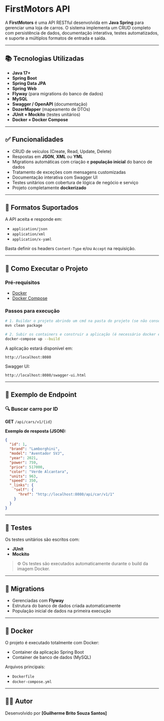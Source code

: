 # FirstMotors API

A **FirstMotors** é uma API RESTful desenvolvida em **Java Spring** para gerenciar uma loja de carros. O sistema implementa um CRUD completo com persistência de dados, documentação interativa, testes automatizados, e suporte a múltiplos formatos de entrada e saída.

---

## 📚 Tecnologias Utilizadas

- **Java 17+**
- **Spring Boot**
- **Spring Data JPA**
- **Spring Web**
- **Flyway** (para migrations do banco de dados)
- **MySQL**
- **Swagger / OpenAPI** (documentação)
- **DozerMapper** (mapeamento de DTOs)
- **JUnit + Mockito** (testes unitários)
- **Docker + Docker Compose**

---

## ✅ Funcionalidades

- CRUD de veículos (Create, Read, Update, Delete)
- Respostas em **JSON**, **XML** ou **YML**
- Migrations automáticas com criação e **população inicial** do banco de dados
- Tratamento de exceções com mensagens customizadas
- Documentação interativa com Swagger UI
- Testes unitários com cobertura de lógica de negócio e serviço
- Projeto completamente **dockerizado**

---

## 📂 Formatos Suportados

A API aceita e responde em:
- `application/json`
- `application/xml`
- `application/x-yaml`

Basta definir os headers `Content-Type` e/ou `Accept` na requisição.

---

## 📌 Como Executar o Projeto

### Pré-requisitos

- [Docker](https://www.docker.com/)
- [Docker Compose](https://docs.docker.com/compose/)

### Passos para execução

```bash
# 1. Buildar o projeto abrindo um cmd na pasta do projeto (se não conseguir por uma IDE)
mvn clean package

# 2. Subir os containers e construir a aplicação (é necessário docker estar em execussão)
docker-compose up --build
```

A aplicação estará disponível em:

```
http://localhost:8080
```

Swagger UI:

```
http://localhost:8080/swagger-ui.html
```

---

## 📖 Exemplo de Endpoint

### 🔍 Buscar carro por ID

**GET** `/api/cars/v1/{id}`

**Exemplo de resposta (JSON):**

```json
{
  "id": 1,
  "brand": "Lamborghini",
  "model": "Aventador SVJ",
  "year": 2021,
  "power": 759,
  "price": 517000,
  "color": "Verde Alcantara",
  "units": 963,
  "speed": 350,
  "_links": {
    "self": {
      "href": "http://localhost:8080/api/car/v1/1"
    }
  }
}
```

---

## 🧪 Testes

Os testes unitários são escritos com:

- **JUnit**
- **Mockito**

> ⚙️ Os testes são executados automaticamente durante o build da imagem Docker.

---

## 📄 Migrations

- Gerenciadas com **Flyway**
- Estrutura do banco de dados criada automaticamente
- População inicial de dados na primeira execução

---

## 🐳 Docker

O projeto é executado totalmente com Docker:

- Container da aplicação Spring Boot
- Container de banco de dados (MySQL)

Arquivos principais:

- `Dockerfile`
- `docker-compose.yml`

---

## 👨‍💻 Autor

Desenvolvido por **[Guilherme Brito Souza Santos]**
